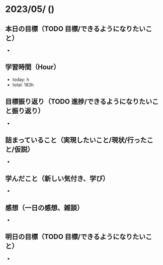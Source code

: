 # 2023/05/ ()

## 本日の目標（TODO 目標/できるようになりたいこと）

-

## 学習時間（Hour）

- today: h
- total: 183h

## 目標振り返り（TODO 進捗/できるようになりたいこと振り返り）

-

## 詰まっていること（実現したいこと/現状/行ったこと/仮説）

-

## 学んだこと（新しい気付き、学び）

-

## 感想（一日の感想、雑談）

-

## 明日の目標（TODO 目標/できるようになりたいこと）

-
